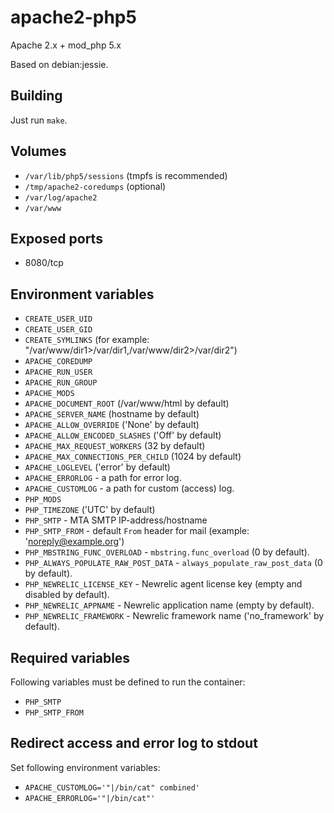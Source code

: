 # apache2-php5

Apache 2.x + mod\_php 5.x

Based on debian:jessie.

## Building

Just run `make`.

## Volumes

* `/var/lib/php5/sessions` (tmpfs is recommended)
* `/tmp/apache2-coredumps` (optional)
* `/var/log/apache2`
* `/var/www`

## Exposed ports

* 8080/tcp

## Environment variables

* `CREATE_USER_UID`
* `CREATE_USER_GID`
* `CREATE_SYMLINKS` (for example: "/var/www/dir1>/var/dir1,/var/www/dir2>/var/dir2")
* `APACHE_COREDUMP`
* `APACHE_RUN_USER`
* `APACHE_RUN_GROUP`
* `APACHE_MODS`
* `APACHE_DOCUMENT_ROOT` (/var/www/html by default)
* `APACHE_SERVER_NAME` (hostname by default)
* `APACHE_ALLOW_OVERRIDE` ('None' by default)
* `APACHE_ALLOW_ENCODED_SLASHES` ('Off' by default)
* `APACHE_MAX_REQUEST_WORKERS` (32 by default)
* `APACHE_MAX_CONNECTIONS_PER_CHILD` (1024 by default)
* `APACHE_LOGLEVEL` ('error' by default)
* `APACHE_ERRORLOG` - a path for error log.
* `APACHE_CUSTOMLOG` - a path for custom (access) log.
* `PHP_MODS`
* `PHP_TIMEZONE` ('UTC' by default)
* `PHP_SMTP` - MTA SMTP IP-address/hostname
* `PHP_SMTP_FROM` - default `From` header for mail (example:
  'noreply@example.org')
* `PHP_MBSTRING_FUNC_OVERLOAD` - `mbstring.func_overload` (0 by default).
* `PHP_ALWAYS_POPULATE_RAW_POST_DATA` - `always_populate_raw_post_data` (0 by default).
* `PHP_NEWRELIC_LICENSE_KEY` - Newrelic agent license key (empty and disabled by default).
* `PHP_NEWRELIC_APPNAME` - Newrelic application name (empty by default).
* `PHP_NEWRELIC_FRAMEWORK` - Newrelic framework name ('no_framework' by default).

## Required variables

Following variables must be defined to run the container:

* `PHP_SMTP`
* `PHP_SMTP_FROM`

## Redirect access and error log to stdout

Set following environment variables:

* `APACHE_CUSTOMLOG='"|/bin/cat" combined'`
* `APACHE_ERRORLOG='"|/bin/cat"'`
